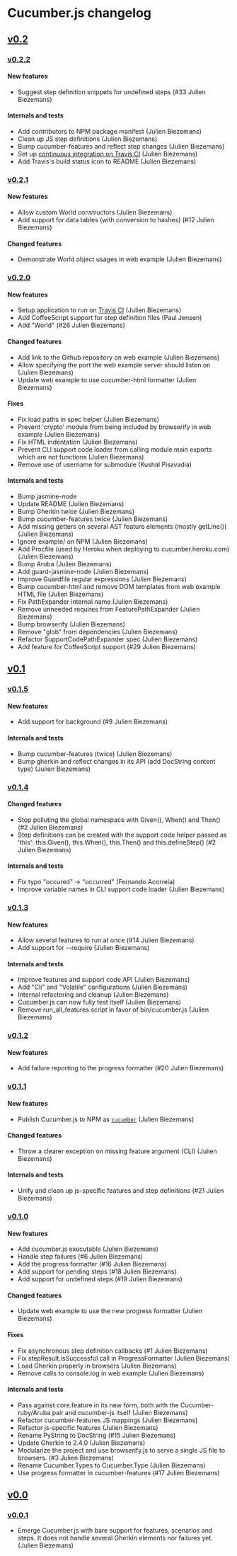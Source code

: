 # Cucumber.js changelog

## [v0.2](https://github.com/cucumber/cucumber-js/compare/v0.1.5...master)

### [v0.2.2](https://github.com/cucumber/cucumber-js/compare/v0.2.1...v0.2.2)

#### New features

* Suggest step definition snippets for undefined steps (#33 Julien Biezemans)

#### Internals and tests

* Add contributors to NPM package manifest (Julien Biezemans)
* Clean up JS step definitions (Julien Biezemans)
* Bump cucumber-features and reflect step changes (Julien Biezemans)
* Set up [continuous integration on Travis CI](http://travis-ci.org/#!/cucumber/cucumber-js) (Julien Biezemans)
* Add Travis's build status icon to README (Julien Biezemans)



### [v0.2.1](https://github.com/cucumber/cucumber-js/compare/v0.2.0...v0.2.1)

#### New features

* Allow custom World constructors (Julien Biezemans)
* Add support for data tables (with conversion to hashes) (#12 Julien Biezemans)

#### Changed features

* Demonstrate World object usages in web example (Julien Biezemans)



### [v0.2.0](https://github.com/cucumber/cucumber-js/compare/v0.1.5...v0.2.0)

#### New features

* Setup application to run on [Travis CI](http://travis-ci.org/#!/jbpros/cucumber-js) (Julien Biezemans)
* Add CoffeeScript support for step definition files (Paul Jensen)
* Add "World" (#26 Julien Biezemans)

#### Changed features

* Add link to the Github repository on web example (Julien Biezemans)
* Allow specifying the port the web example server should listen on (Julien Biezemans)
* Update web example to use cucumber-html formatter (Julien Biezemans)

#### Fixes

* Fix load paths in spec helper (Julien Biezemans)
* Prevent 'crypto' module from being included by browserify in web example (Julien Biezemans)
* Fix HTML indentation (Julien Biezemans)
* Prevent CLI support code loader from calling module main exports which are not functions (Julien Biezemans)
* Remove use of username for submodule (Kushal Pisavadia)

#### Internals and tests

* Bump jasmine-node
* Update README (Julien Biezemans)
* Bump Gherkin twice (Julien Biezemans)
* Bump cucumber-features twice (Julien Biezemans)
* Add missing getters on several AST feature elements (mostly getLine()) (Julien Biezemans)
* Ignore example/ on NPM (Julien Biezemans)
* Add Procfile (used by Heroku when deploying to cucumber.heroku.com) (Julien Biezemans)
* Bump Aruba (Julien Biezemans)
* Add guard-jasmine-node (Julien Biezemans)
* Improve Guardfile regular expressions (Julien Biezemans)
* Bump cucumber-html and remove DOM templates from web example HTML file (Julien Biezemans)
* Fix PathExpander internal name (Julien Biezemans)
* Remove unneeded requires from FeaturePathExpander (Julien Biezemans)
* Bump browserify (Julien Biezemans)
* Remove "glob" from dependencies (Julien Biezemans)
* Refactor SupportCodePathExpander spec (Julien Biezemans)
* Add feature for CoffeeScript support (#29 Julien Biezemans)



## [v0.1](https://github.com/cucumber/cucumber-js/compare/v0.0.1...v0.1.5)

### [v0.1.5](https://github.com/cucumber/cucumber-js/compare/v0.1.4...v0.1.5)

#### New features

* Add support for background (#9 Julien Biezemans)

#### Internals and tests

* Bump cucumber-features (twice) (Julien Biezemans)
* Bump gherkin and reflect changes in its API (add DocString content type) (Julien Biezemans)



### [v0.1.4](https://github.com/cucumber/cucumber-js/compare/v0.1.3...v0.1.4)

#### Changed features

* Stop polluting the global namespace with Given(), When() and Then() (#2 Julien Biezemans)
* Step definitions can be created with the support code helper passed as 'this':
  this.Given(), this.When(), this.Then() and this.defineStep() (#2 Julien Biezemans)

#### Internals and tests

* Fix typo "occured" -> "occurred" (Fernando Acorreia)
* Improve variable names in CLI support code loader (Julien Biezemans)



### [v0.1.3](https://github.com/cucumber/cucumber-js/compare/v0.1.2...v0.1.3)

#### New features

* Allow several features to run at once (#14 Julien Biezemans)
* Add support for --require (Julien Biezemans)

#### Internals and tests

* Improve features and support code API (Julien Biezemans)
* Add "Cli" and "Volatile" configurations (Julien Biezemans)
* Internal refactoring and cleanup (Julien Biezemans)
* Cucumber.js can now fully test itself (Julien Biezemans)
* Remove run_all_features script in favor of bin/cucumber.js (Julien Biezemans)



### [v0.1.2](https://github.com/cucumber/cucumber-js/compare/v0.1.1...v0.1.2)

#### New features

* Add failure reporting to the progress formatter (#20 Julien Biezemans)



### [v0.1.1](https://github.com/cucumber/cucumber-js/compare/v0.1.0...v0.1.1)

#### New features

* Publish Cucumber.js to NPM as [`cucumber`](http://search.npmjs.org/#/cucumber) (Julien Biezemans)

#### Changed features

* Throw a clearer exception on missing feature argument (CLI) (Julien Biezemans)

#### Internals and tests

* Unify and clean up js-specific features and step definitions (#21 Julien Biezemans)



### [v0.1.0](https://github.com/cucumber/cucumber-js/compare/v0.0.1...v0.1.0)

#### New features

* Add cucumber.js executable (Julien Biezemans)
* Handle step failures (#6 Julien Biezemans)
* Add the progress formatter (#16 Julien Biezemans)
* Add support for pending steps (#18 Julien Biezemans)
* Add support for undefined steps (#19 Julien Biezemans)

#### Changed features

* Update web example to use the new progress formatter (Julien Biezemans)

#### Fixes

* Fix asynchronous step definition callbacks (#1 Julien Biezemans)
* Fix stepResult.isSuccessful call in ProgressFormatter (Julien Biezemans)
* Load Gherkin properly in browsers (Julien Biezemans)
* Remove calls to console.log in web example (Julien Biezemans)

#### Internals and tests

* Pass against core.feature in its new form, both with the Cucumber-ruby/Aruba pair and cucumber-js itself (Julien Biezemans)
* Refactor cucumber-features JS mappings (Julien Biezemans)
* Refactor js-specific features (Julien Biezemans)
* Rename PyString to DocString (#15 Julien Biezemans)
* Update Gherkin to 2.4.0 (Julien Biezemans)
* Modularize the project and use browserify.js to serve a single JS file to browsers. (#3 Julien Biezemans)
* Rename Cucumber.Types to Cucumber.Type (Julien Biezemans)
* Use progress formatter in cucumber-features (#17 Julien Biezemans)



## [v0.0](https://github.com/cucumber/cucumber-js/tree/v0.0.1)

### [v0.0.1](https://github.com/cucumber/cucumber-js/tree/v0.0.1)

* Emerge Cucumber.js with bare support for features, scenarios and steps. It does not handle several Gherkin elements nor failures yet. (Julien Biezemans)
